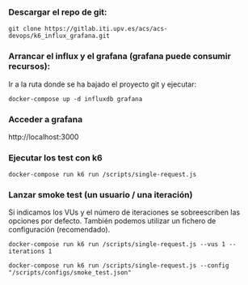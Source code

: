 ### Descargar el repo de git:

`git clone https://gitlab.iti.upv.es/acs/acs-devops/k6_influx_grafana.git`

### Arrancar el influx y el grafana (grafana puede consumir recursos):
Ir a la ruta donde se ha bajado el proyecto git y ejecutar:

`docker-compose up -d influxdb grafana`

### Acceder a grafana

http://localhost:3000

### Ejecutar los test con k6
`docker-compose run k6 run /scripts/single-request.js`

### Lanzar smoke test (un usuario / una iteración)
Si indicamos los VUs y el número de iteraciones se sobreescriben las opciones por defecto. 
También podemos utilizar un fichero de configuración (recomendado).

`docker-compose run k6 run /scripts/single-request.js --vus 1 --iterations 1`

`docker-compose run k6 run /scripts/single-request.js --config "/scripts/configs/smoke_test.json"`


